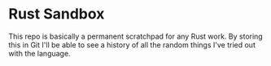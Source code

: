 # Rust Sandbox
This repo is basically a permanent scratchpad for any Rust work.
By storing this in Git I'll be able to see a history of all the random things I've tried out with the language.
